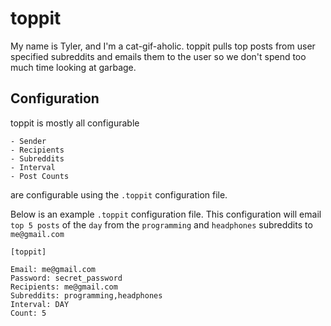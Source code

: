 toppit
======
My name is Tyler, and I'm a cat-gif-aholic. toppit pulls top posts from user specified subreddits and emails them to 
the user so we don't spend too much time looking at garbage. 

Configuration
-------------
toppit is mostly all configurable

    - Sender
    - Recipients
    - Subreddits
    - Interval
    - Post Counts
    
are configurable using the `.toppit` configuration file.

Below is an example `.toppit` configuration file. This configuration will email `top 5 posts` of the `day` from the `programming`
and `headphones` subreddits to `me@gmail.com`

```
[toppit]

Email: me@gmail.com
Password: secret_password
Recipients: me@gmail.com
Subreddits: programming,headphones
Interval: DAY
Count: 5
```
